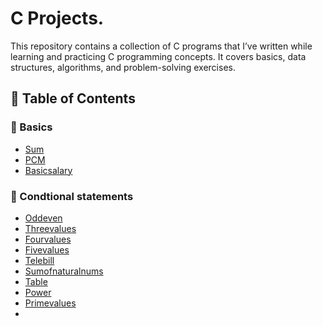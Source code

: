 # C Projects.
This repository contains a collection of C programs that I’ve written while learning and practicing C programming concepts. It covers basics, data structures, algorithms, and problem-solving exercises.


## 📑 Table of Contents  
### 📂 Basics
- [Sum](./sum.c)
- [PCM](./pcm.c)
- [Basicsalary](./basicsalary.c)
### 📂 Condtional statements
- [Oddeven](./oddeven.c)
- [Threevalues](./threevalues.c)
- [Fourvalues](./fourvalues.c)
- [Fivevalues](./fivevalues.c)
- [Telebill](./telebill.c)
- [Sumofnaturalnums](./sumofnatural.c)
- [Table](./table.c)
- [Power](./power.c)
- [Primevalues](./prime.c)
- 
